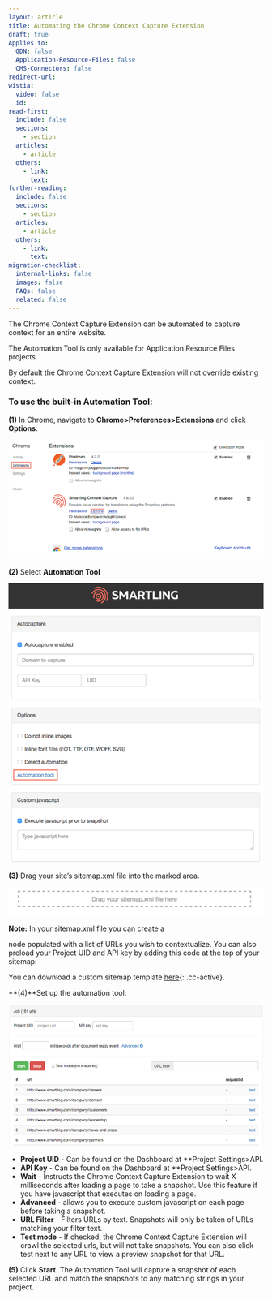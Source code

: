 ```yaml
---
layout: article
title: Automating the Chrome Context Capture Extension
draft: true
Applies to:
  GDN: false
  Application-Resource-Files: false
  CMS-Connectors: false
redirect-url:
wistia:
  video: false
  id:
read-first:
  include: false
  sections:
    - section
  articles:
    - article
  others:
    - link:
      text:
further-reading:
  include: false
  sections:
    - section
  articles:
    - article
  others:
    - link:
      text:
migration-checklist:
  internal-links: false
  images: false
  FAQs: false
  related: false
---
```



The Chrome Context Capture Extension can be automated to capture context for an entire website.

The Automation Tool is only available for Application Resource Files projects.

By default the Chrome Context Capture Extension will not override existing context.

### To use the built-in Automation Tool:

**(1)** In Chrome, navigate to **Chrome&gt;Preferences&gt;Extensions** and click **Options**.

![](/uploads/versions/extensions-2---x----918-428x---.png)

**(2)** Select **Automation Tool**

![](/uploads/versions/smartling_context_snapshot_options-1---x----688-752x---.png)

**(3)** Drag your site’s sitemap.xml file into the marked area.

![](/uploads/versions/smartling_context_snapshot_options-2---x----1247-141x---.png)

**Note:** In your sitemap.xml file you can create a

<url-list> node populated with a list of URLs you wish to contextualize. You can also preload your Project UID and API key by adding this code at the top of your sitemap:</url-list>



You can download a custom sitemap template [here](){: .cc-active}.

**(4)**Set up the automation tool:

![](/uploads/versions/smartling_context_snapshot_options-3---x----946-525x---.png)

* **Project UID** - Can be found on the Dashboard at **Project Settings&gt;API.
* **API Key** - Can be found on the Dashboard at **Project Settings&gt;API.
* **Wait** - Instructs the Chrome Context Capture Extension to wait X milliseconds after loading a page to take a snapshot. Use this feature if you have javascript that executes on loading a page.
* **Advanced** - allows you to execute custom javascript on each page before taking a snapshot.
* **URL Filter** - Filters URLs by text. Snapshots will only be taken of URLs matching your filter text.
* **Test mode** - If checked, the Chrome Context Capture Extension will crawl the selected urls, but will not take snapshots. You can also click test next to any URL to view a preview snapshot for that URL.

**(5)** Click **Start**. The Automation Tool will capture a snapshot of each selected URL and match the snapshots to any matching strings in your project.